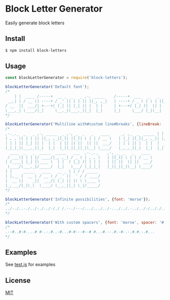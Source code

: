 # Block Letter Generator

Easily generate block letters

## Install

```bash
$ npm install block-letters
```

## Usage

```js
const blockLetterGenerator = require('block-letters');

blockLetterGenerator('Default font');
/*
    | |  ____ /-----+  __ _  _   _ ,-, _____    /-----+  ___   _   _  _____
 __,| | / __ \| ----+ / _' || | | || ||_, ,_|   | ----+ / _ \ | \ | ||_, ,_|
/ __  ||  ___/| +---+| (_| || |_| || |  | |     | +---+( |_| )|  \| |  | |  
\___,_| \____/|_|     \__,_|\___,_||_|  |_|     |_|     \___/ |_|\__|  |_|  
*/

blockLetterGenerator('Multiline with#custom line#breaks', {lineBreak: '#'});
/*
,-._._  _   _ ,-, _____  _ ,-, _  _   _   ____     _, ,_  _  _____ | |    
| , , \| | | || ||_, ,_|l_l| |l_l| \ | | / __ \   | |_| |l_l|_, ,_|| |,__
| | | || |_| || |  | |  | || || ||  \| ||  ___/   | | | || |  | |  |  _  \
|_|_|_|\___,_||_|  |_|  |_||_||_||_|\__| \____/   |_,_,_||_|  |_|  |_| |_|
  ____  _   _  _____  _____   ___  ,-._._    ,-, _  _   _   ____
 / ___\| | | |/ ____/|_, ,_| / _ \ | , , \   | |l_l| \ | | / __ \
| (____| |_| |\____ \  | |  ( |_| )| | | |   | || ||  \| ||  ___/
 \____/\___,_|/_____/  |_|   \___/ |_|_|_|   |_||_||_|\__| \____/
| |     _____   ____   __ _ | | / / _____
| |,__ |  __ \ / __ \ / _' ||  ' / / ____/
|  __ \|    _||  ___/| (_| || |\ \ \____ \
|_,___/|_|\_\  \____/ \__,_||_| \_|/_____/
*/

blockLetterGenerator('Infinite possibilities', {font: 'morse'});
/*
../-./..-./../-./../-/./ /.--./---/.../.../../-.../../.-../../-/.././...
*/

blockLetterGenerator('With custom spacers', {font: 'morse', spacer: '#'});
/*
.--#..#-#....# #-.-.#..-#...#-#---#--# #...#.--.#.-#-.-.#.#.-.#...
*/
```

## Examples

See [test.js](https://github.com/drewthoennes/block-letter-generator/blob/master/test.js) for examples

## License

[MIT](https://github.com/drewthoennes/block-letter-generator/blob/master/license)
